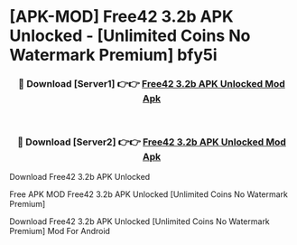# [APK-MOD] Free42 3.2b APK Unlocked - [Unlimited Coins No Watermark Premium] bfy5i



<div align="center">
<h3>🔴 Download [Server1] 👉👉 <a href="https://momento.my/?title=Free42_3.2b_APK_Unlocked">Free42 3.2b APK Unlocked Mod Apk</a></h3><br>

<h3>🔴 Download [Server2] 👉👉 <a href="https://momento.my/?title=Free42_3.2b_APK_Unlocked">Free42 3.2b APK Unlocked Mod Apk</a></h3>
</div>



Download Free42 3.2b APK Unlocked 

Free APK MOD Free42 3.2b APK Unlocked [Unlimited Coins No Watermark Premium]

Download Free42 3.2b APK Unlocked [Unlimited Coins No Watermark Premium] Mod For Android
